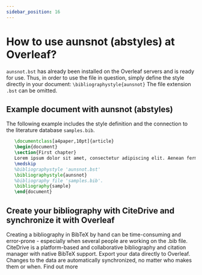 ```yaml
---
sidebar_position: 16
---
```


# How to use aunsnot (abstyles) at Overleaf?
`aunsnot.bst` has already been installed on the Overleaf servers and is ready for use. Thus, in order to use the file in question, simply define the style directly in your document: `\bibliographystyle{aunsnot}` The file extension `.bst` can be omitted.

## Example document with aunsnot (abstyles)
The following example includes the style definition and the connection to the literature database `samples.bib`.
```tex
   \documentclass[a4paper,10pt]{article}
   \begin{document}
   \section{First chapter}
   Lorem ipsum dolor sit amet, consectetur adipiscing elit. Aenean fermentum justo massa, ut maximus mauris sodales et. Aenean vel elit a erat rhoncus pharetra.
   \medskip
   %bibliographystyle 'aunsnot.bst'
   \bibliographystyle{aunsnot}
   %bibliography file 'samples.bib'.
   \bibliography{sample}
   \end{document}
```

## Create your bibliography with CiteDrive and synchronize it with Overleaf
Creating a bibliography in BibTeX by hand can be time-consuming and error-prone - especially when several people are working on the .bib file. CiteDrive is a platform-based and collaborative bibliography and citation manager with native BibTeX support. Export your data directly to Overleaf. Changes to the data are automatically synchronized, no matter who makes them or when. Find out more